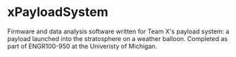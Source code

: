 # xPayloadSystem
Firmware and data analysis software written for Team X's payload system: a payload launched into the stratosphere on a weather balloon. Completed as part of ENGR100-950 at the Univeristy of Michigan. 
